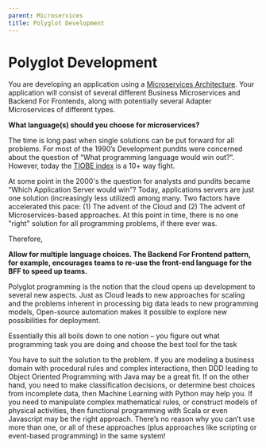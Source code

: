 ```yaml
---
parent: Microservices
title: Polyglot Development
---
```

Polyglot Development
===

You are developing an application using a [Microservices Architecture](Microservices-Architecture.md).  Your application will consist of several different Business Microservices and Backend For Frontends, along with potentially several Adapter Microservices of different types.

**What language(s) should you choose for microservices?**

The time is long past when single solutions can be put forward for all problems. For most of the 1990’s Development pundits were concerned about the question of “What programming language would win out?”.  However, today the [TIOBE index](https://www.tiobe.com/tiobe-index/) is a 10+ way fight.

At some point in the 2000's the question for analysts and pundits became “Which Application Server would win”?  Today, applications servers are just one solution (increasingly less utilized) among many.  Two factors have accelerated this pace: (1) The advent of the Cloud and (2) The advent of Microservices-based approaches.  At this point in time, there is no one "right" solution for all programming problems, if there ever was.

Therefore,

**Allow for multiple language choices. The Backend For Frontend pattern, for example, encourages teams to re-use the front-end language for the BFF to speed up teams.**

Polyglot programming is the notion that the cloud opens up development to several new aspects.  Just as Cloud leads to new approaches for scaling and the problems inherent in processing big data leads to new programming models, Open-source automation makes it possible to explore new  possibilities for deployment.

Essentially this all boils  down to one notion – you figure out what programming task you are doing and choose the best tool for the task

You have to suit the solution to the problem.  If you are modeling a business domain with procedural rules and complex interactions, then DDD leading to Object Oriented Programming with Java may be a great fit. If on the other hand, you need to make classification decisions, or determine best choices from incomplete data, then Machine Learning with Python may help you. If you need to manipulate complex mathematical rules, or construct models of physical activities, then functional programming with Scala or even Javascript may be the right approach. There’s no reason why you can’t use more than one, or all of these approaches (plus approaches like scripting or event-based programming) in the same system!



